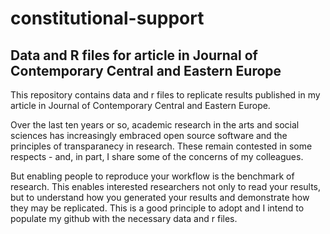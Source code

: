 # constitutional-support
## Data and R files for article in Journal of Contemporary Central and Eastern Europe ##

This repository contains data and r files to replicate results published in my article in Journal of Contemporary Central and Eastern Europe.

Over the last ten years or so, academic research in the arts and social sciences has increasingly embraced open source software and the principles of transparanecy in research. These remain contested in some respects - and, in part, I share some of the concerns of my colleagues. 

But enabling people to reproduce your workflow is the benchmark of research. This enables interested researchers not only to read your results, but to understand how you generated your results and demonstrate how they may be replicated. This is a good principle to adopt and I intend to populate my github with the necessary data and r files.

